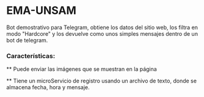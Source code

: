 # EMA-UNSAM

Bot demostrativo para Telegram, obtiene los datos del sitio web, los filtra en modo "Hardcore" y los devuelve como unos
simples mensajes dentro de un bot de telegram.

### Características: ###
**  Puede enviar las imágenes que se muestran en la página

**  Tiene un microServicio de registro usando un archivo de texto, donde se almacena fecha, hora y mensaje.
